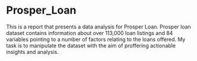 # Prosper_Loan
This is a report that presents a data analysis for Prosper Loan. Prosper loan dataset contains information about over 113,000 loan listings and 84 variables pointing to a number of factors relating to the loans offered. My task is to manipulate the dataset with the aim of proffering actionable insights and analysis.
